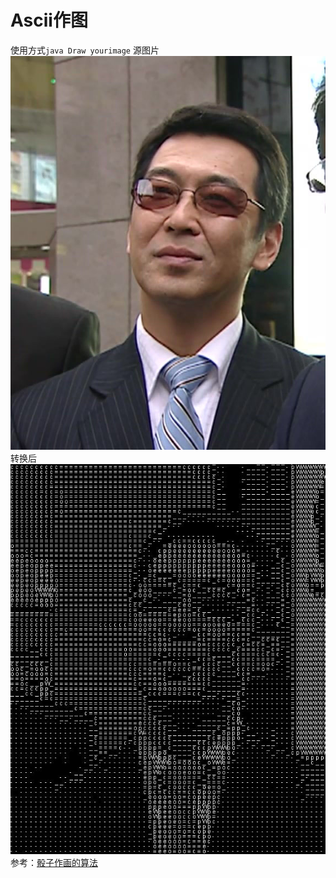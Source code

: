 ﻿# Ascii作图
使用方式`java Draw yourimage`
源图片
![enter image description here](https://raw.githubusercontent.com/QiuFuKang/DrawInAscii/master/DrawInAscii/sourceImage.jpg)
转换后![enter image description here](https://raw.githubusercontent.com/QiuFuKang/DrawInAscii/master/DrawInAscii/asciiImage.jpg)
参考：[骰子作画的算法](http://www.ruanyifeng.com/blog/2011/11/dice_portrait.html)
